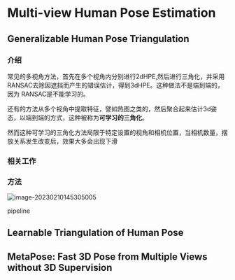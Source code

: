# Multi-view Human Pose Estimation

## Generalizable Human Pose Triangulation

### 介绍

常见的多视角方法，首先在多个视角内分别进行2dHPE,然后进行三角化，并采用RANSAC去除因遮挡而产生的错误估计，得到3dHPE。这种做法不是端到端的，因为	RANSAC是不能学习的。

还有的方法从多个视角中提取特征，譬如热图之类的，然后聚合起来估计3d姿态，以端到端的方式，这种被称为**可学习的三角化**。

然而这种可学习的三角化方法局限于特定设置的视角和相机位置，当相机数量，摆放关系发生改变后，效果大多会出现下滑



### 相关工作





### 方法

![image-20230210145305005](C:\Users\ChenxiCui\AppData\Roaming\Typora\typora-user-images\image-20230210145305005.png)

pipeline





## Learnable Triangulation of Human Pose















## MetaPose: Fast 3D Pose from Multiple Views without 3D Supervision





